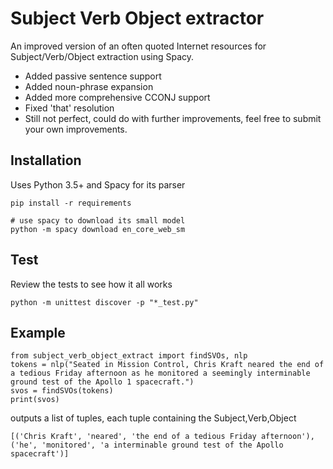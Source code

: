 # Subject Verb Object extractor

An improved version of an often quoted Internet resources for Subject/Verb/Object extraction using Spacy.
- Added passive sentence support
- Added noun-phrase expansion
- Added more comprehensive CCONJ support
- Fixed 'that' resolution
- Still not perfect, could do with further improvements, feel free to submit your own improvements.

## Installation

Uses Python 3.5+ and Spacy for its parser

```
pip install -r requirements

# use spacy to download its small model
python -m spacy download en_core_web_sm
```

## Test

Review the tests to see how it all works

```
python -m unittest discover -p "*_test.py"
```

## Example

```
from subject_verb_object_extract import findSVOs, nlp
tokens = nlp("Seated in Mission Control, Chris Kraft neared the end of a tedious Friday afternoon as he monitored a seemingly interminable ground test of the Apollo 1 spacecraft.")
svos = findSVOs(tokens)
print(svos)
```

outputs a list of tuples, each tuple containing the Subject,Verb,Object

```
[('Chris Kraft', 'neared', 'the end of a tedious Friday afternoon'), ('he', 'monitored', 'a interminable ground test of the Apollo spacecraft')]
```
